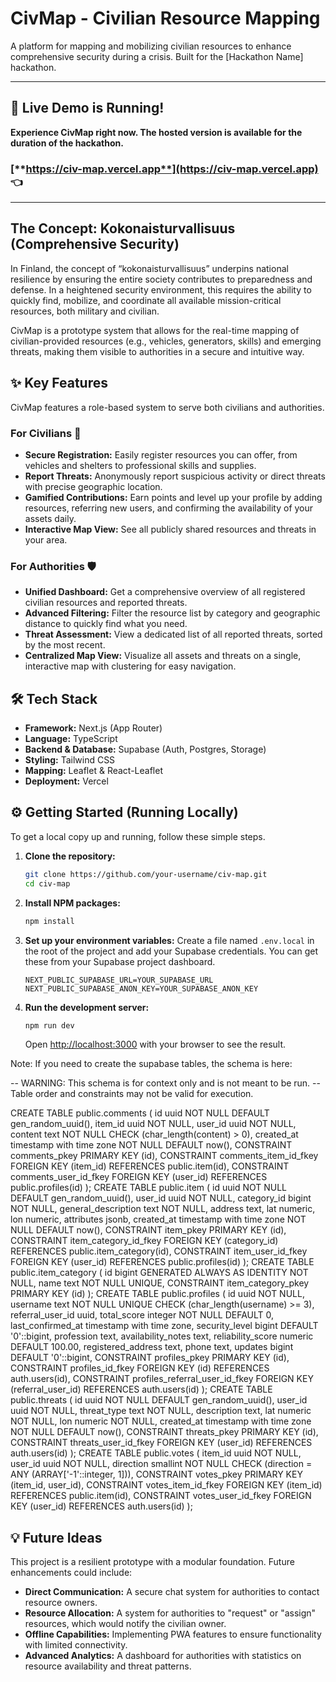 # CivMap - Civilian Resource Mapping

A platform for mapping and mobilizing civilian resources to enhance comprehensive security during a crisis. Built for the [Hackathon Name] hackathon.

---

## 🚀 Live Demo is Running!

**Experience CivMap right now. The hosted version is available for the duration of the hackathon.**

### [**https://civ-map.vercel.app**](https://civ-map.vercel.app) 👈

---

## The Concept: Kokonaisturvallisuus (Comprehensive Security)

In Finland, the concept of “kokonaisturvallisuus” underpins national resilience by ensuring the entire society contributes to preparedness and defense. In a heightened security environment, this requires the ability to quickly find, mobilize, and coordinate all available mission-critical resources, both military and civilian.

CivMap is a prototype system that allows for the real-time mapping of civilian-provided resources (e.g., vehicles, generators, skills) and emerging threats, making them visible to authorities in a secure and intuitive way.

## ✨ Key Features

CivMap features a role-based system to serve both civilians and authorities.

### For Civilians 👤
*   **Secure Registration:** Easily register resources you can offer, from vehicles and shelters to professional skills and supplies.
*   **Report Threats:** Anonymously report suspicious activity or direct threats with precise geographic location.
*   **Gamified Contributions:** Earn points and level up your profile by adding resources, referring new users, and confirming the availability of your assets daily.
*   **Interactive Map View:** See all publicly shared resources and threats in your area.

### For Authorities 🛡️
*   **Unified Dashboard:** Get a comprehensive overview of all registered civilian resources and reported threats.
*   **Advanced Filtering:** Filter the resource list by category and geographic distance to quickly find what you need.
*   **Threat Assessment:** View a dedicated list of all reported threats, sorted by the most recent.
*   **Centralized Map View:** Visualize all assets and threats on a single, interactive map with clustering for easy navigation.


## 🛠️ Tech Stack

*   **Framework:** Next.js (App Router)
*   **Language:** TypeScript
*   **Backend & Database:** Supabase (Auth, Postgres, Storage)
*   **Styling:** Tailwind CSS
*   **Mapping:** Leaflet & React-Leaflet
*   **Deployment:** Vercel

## ⚙️ Getting Started (Running Locally)

To get a local copy up and running, follow these simple steps.

1.  **Clone the repository:**
    ```sh
    git clone https://github.com/your-username/civ-map.git
    cd civ-map
    ```

2.  **Install NPM packages:**
    ```sh
    npm install
    ```

3.  **Set up your environment variables:**
    Create a file named `.env.local` in the root of the project and add your Supabase credentials. You can get these from your Supabase project dashboard.
    ```env
    NEXT_PUBLIC_SUPABASE_URL=YOUR_SUPABASE_URL
    NEXT_PUBLIC_SUPABASE_ANON_KEY=YOUR_SUPABASE_ANON_KEY
    ```

4.  **Run the development server:**
    ```sh
    npm run dev
    ```
    Open [http://localhost:3000](http://localhost:3000) with your browser to see the result.

Note: If you need to create the supabase tables, the schema is here:

-- WARNING: This schema is for context only and is not meant to be run.
-- Table order and constraints may not be valid for execution.

CREATE TABLE public.comments (
  id uuid NOT NULL DEFAULT gen_random_uuid(),
  item_id uuid NOT NULL,
  user_id uuid NOT NULL,
  content text NOT NULL CHECK (char_length(content) > 0),
  created_at timestamp with time zone NOT NULL DEFAULT now(),
  CONSTRAINT comments_pkey PRIMARY KEY (id),
  CONSTRAINT comments_item_id_fkey FOREIGN KEY (item_id) REFERENCES public.item(id),
  CONSTRAINT comments_user_id_fkey FOREIGN KEY (user_id) REFERENCES public.profiles(id)
);
CREATE TABLE public.item (
  id uuid NOT NULL DEFAULT gen_random_uuid(),
  user_id uuid NOT NULL,
  category_id bigint NOT NULL,
  general_description text NOT NULL,
  address text,
  lat numeric,
  lon numeric,
  attributes jsonb,
  created_at timestamp with time zone NOT NULL DEFAULT now(),
  CONSTRAINT item_pkey PRIMARY KEY (id),
  CONSTRAINT item_category_id_fkey FOREIGN KEY (category_id) REFERENCES public.item_category(id),
  CONSTRAINT item_user_id_fkey FOREIGN KEY (user_id) REFERENCES public.profiles(id)
);
CREATE TABLE public.item_category (
  id bigint GENERATED ALWAYS AS IDENTITY NOT NULL,
  name text NOT NULL UNIQUE,
  CONSTRAINT item_category_pkey PRIMARY KEY (id)
);
CREATE TABLE public.profiles (
  id uuid NOT NULL,
  username text NOT NULL UNIQUE CHECK (char_length(username) >= 3),
  referral_user_id uuid,
  total_score integer NOT NULL DEFAULT 0,
  last_confirmed_at timestamp with time zone,
  security_level bigint DEFAULT '0'::bigint,
  profession text,
  availability_notes text,
  reliability_score numeric DEFAULT 100.00,
  registered_address text,
  phone text,
  updates bigint DEFAULT '0'::bigint,
  CONSTRAINT profiles_pkey PRIMARY KEY (id),
  CONSTRAINT profiles_id_fkey FOREIGN KEY (id) REFERENCES auth.users(id),
  CONSTRAINT profiles_referral_user_id_fkey FOREIGN KEY (referral_user_id) REFERENCES auth.users(id)
);
CREATE TABLE public.threats (
  id uuid NOT NULL DEFAULT gen_random_uuid(),
  user_id uuid NOT NULL,
  threat_type text NOT NULL,
  description text,
  lat numeric NOT NULL,
  lon numeric NOT NULL,
  created_at timestamp with time zone NOT NULL DEFAULT now(),
  CONSTRAINT threats_pkey PRIMARY KEY (id),
  CONSTRAINT threats_user_id_fkey FOREIGN KEY (user_id) REFERENCES auth.users(id)
);
CREATE TABLE public.votes (
  item_id uuid NOT NULL,
  user_id uuid NOT NULL,
  direction smallint NOT NULL CHECK (direction = ANY (ARRAY['-1'::integer, 1])),
  CONSTRAINT votes_pkey PRIMARY KEY (item_id, user_id),
  CONSTRAINT votes_item_id_fkey FOREIGN KEY (item_id) REFERENCES public.item(id),
  CONSTRAINT votes_user_id_fkey FOREIGN KEY (user_id) REFERENCES auth.users(id)
);

## 💡 Future Ideas

This project is a resilient prototype with a modular foundation. Future enhancements could include:
*   **Direct Communication:** A secure chat system for authorities to contact resource owners.
*   **Resource Allocation:** A system for authorities to "request" or "assign" resources, which would notify the civilian owner.
*   **Offline Capabilities:** Implementing PWA features to ensure functionality with limited connectivity.
*   **Advanced Analytics:** A dashboard for authorities with statistics on resource availability and threat patterns.
